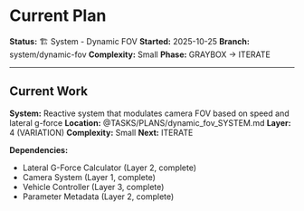 # Current Plan

**Status:** 🏗️ System - Dynamic FOV
**Started:** 2025-10-25
**Branch:** system/dynamic-fov
**Complexity:** Small
**Phase:** GRAYBOX → ITERATE

---

## Current Work

**System:** Reactive system that modulates camera FOV based on speed and lateral g-force
**Location:** @TASKS/PLANS/dynamic_fov_SYSTEM.md
**Layer:** 4 (VARIATION)
**Complexity:** Small
**Next:** ITERATE

**Dependencies:**
- Lateral G-Force Calculator (Layer 2, complete)
- Camera System (Layer 1, complete)
- Vehicle Controller (Layer 3, complete)
- Parameter Metadata (Layer 2, complete)
